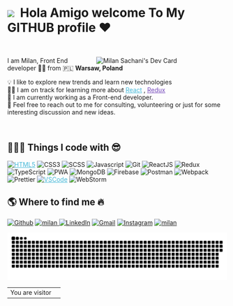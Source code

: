 # <img src="https://cdn.jsdelivr.net/gh/Th3Wall/assets-cdn/PersonalGithubReadme/HandGreet.gif" width="35px" />&nbsp;<b> Hola Amigo welcome To My GITHUB profile ♥</b>

<br >

<!-- <img align="right" src="https://i.pinimg.com/originals/cd/d9/76/cdd97628928661edc4902fa9d97342c5.jpg" width="200"/> -->

<a href="https://app.daily.dev/Milan960"><img align="right" src="https://api.daily.dev/devcards/c4f077510dac4feb951df9312724d6ab.png?r=6sv" width="300" alt="Milan Sachani's Dev Card"/></a>

<p aligh="left">
  <p>I am Milan, Front End developer 👨‍💻 from 🇵🇱  <b>Warsaw, Poland</b></p>

💡&nbsp;I like to explore new trends and learn new technologies\
 🏃‍♂️&nbsp;I am on track for learning more about <a style="color:#45b8d8" href="https://reactjs.org/" target="_blank"><u>React</u></a> , <a style="color:#764ABC" href="https://redux.js.org/" target="_blank"><u>Redux</u></a>\
 🚧&nbsp;I am currently working as a Front-end developer.</a>\
 💬&nbsp;Feel free to reach out to me for consulting, volunteering or just for some interesting discussion and new ideas.

</p>
<br>

<h2> 👨🏻‍💻 Things I code with 😎</h2>
<p>
<a style="color:#45b8d8" href="https://www.tutorialspoint.com/html5/index.htm" target="_blank">
  <img alt="HTML5" src="https://img.shields.io/badge/-HTML5-E34F26?style=flat-square&logo=html5&logoColor=white" /></a>
  <img alt="CSS3" src="https://img.shields.io/badge/-CSS3-1572B6?style=flat-square&logo=visual%20studio%20code&logoColor=white" />
    <img alt="SCSS" src="https://img.shields.io/badge/-SCSS-fdf8fd?style=flat-square&logo=SASS&logoColor=db6bd1" />
  <img alt="Javascript" src="https://img.shields.io/badge/-JavaScript-F7DF1E?style=flat-square&logo=javascript&logoColor=black" />
  <img alt="Git" src="https://img.shields.io/badge/-Git-F05032?style=flat-square&logo=git&logoColor=white" />
  <img alt="ReactJS" src="https://img.shields.io/badge/-ReactJS-45b8d8?style=flat-square&logo=react&logoColor=white" />
   <img alt="Redux" src="https://img.shields.io/badge/-Redux-764ABC?style=flat-square&logo=redux&logoColor=white" />
  <img alt="TypeScript" src="https://img.shields.io/badge/-TypeScript-3178c6?style=flat-square&logo=typescript&logoColor=white">
  <img alt="PWA" src="https://img.shields.io/badge/-PWA-801f95?style=flat-square&logo=PWA&logoColor=white">
  <img alt="MongoDB" src="https://img.shields.io/badge/-MongoDB-white?style=flat-square&logo=mongodb&logoColor=darkgreen" />
  <img alt="Firebase" src="https://img.shields.io/badge/-Firebase-ffca28?style=flat-square&logo=firebase&logoColor=white" />
  <img alt="Postman" src="https://img.shields.io/badge/-Postman-FF6C37?style=flat-square&logo=postman&logoColor=white" />
  <img alt="Webpack" src="https://img.shields.io/badge/-Webpack-8DD6F9?style=flat-square&logo=webpack&logoColor=white" />
  <img alt="Prettier" src="https://img.shields.io/badge/-Prettier-F7B93E?style=flat-square&logo=prettier&logoColor=white" />
  <a style="color:#45b8d8" href="https://code.visualstudio.com/" target="_blank">
 <img alt="VSCode" src="https://img.shields.io/badge/-Visual_Studio_Code-0078D4?style=flat-square&logo=visual%20studio%20code&logoColor=white" /></a>
  <img alt="WebStorm" src="https://img.shields.io/badge/-WebStorm-000000?style=flat-square&logo=webstorm&logoColor=white" />
</p>

<h2> 🌎 Where to find me 🔥</h2>
<p>
  <a href="https://github.com/Milan-960/Milan-960.git" target="_blank"><img alt="Github" src="https://img.shields.io/badge/-GitHub-%2312100E.svg?&style=for-the-badge&logo=Github&logoColor=white" /></a>
   <a href="https://stackoverflow.com/users/17144934/milan-sachani" target="_blank"><img alt="milan" src="https://img.shields.io/badge/-stackoverflow-FF6C37?style=for-the-badge&logo=stackoverflow&logoColor=white" />
 </a>
  <a href="https://www.linkedin.com/in/milan-sachani-9090" target="_blank"><img alt="LinkedIn" src="https://img.shields.io/badge/-Linkedin-%230077B5.svg?&style=for-the-badge&logo=linkedin&logoColor=white" /></a>
  <a href="mailto:milan.sachani.ms@.com" target="_blank"><img alt="Gmail" src="https://img.shields.io/badge/-Gmail-white?style=for-the-badge&logo=gmail&logoColor=#BB001B" /></a>
  <a href="https://www.instagram.com/milan_00269/" target="_blank"><img alt="Instagram" src="https://img.shields.io/badge/-Instagram-bc2a8d?style=for-the-badge&logo=instagram&logoColor=white" /></a>
 <a href="https://milansachani.dev" target="_blank"><img alt="milan" src="https://img.shields.io/badge/-PortFolio-white?&style=for-the-badge&logo=google&logoColor=black" />
 </a>

  <p align="center">
    <a href="https://github.com/Milan-960/Milan-960"><img alt="Snake animation" src="https://github.com/mikyll/mikyll/blob/output/github-contribution-grid-snake.svg"/></a>
  </p>

<table>
  <tr>
    <td>You are visitor</td>
    <td><img src="https://profile-counter.glitch.me/milan-960/count.svg" alt="" /></td>
  </tr>
</table>

</p>
